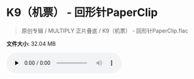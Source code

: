 # K9（机票） - 回形针PaperClip

> 原创专辑 / MULTIPLY 正片叠底 / K9（机票） - 回形针PaperClip.flac

**文件大小**: 32.04 MB

<audio preload="none" controls><source src="https://file.hsyhx.top/archive/原创专辑/MULTIPLY_正片叠底/K9（机票） - 回形针PaperClip.flac" type="audio/mpeg">您的浏览器不支持此音频格式</audio>
